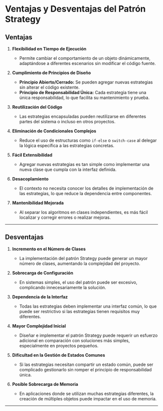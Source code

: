 # Ventajas y Desventajas del Patrón Strategy

## Ventajas
1. **Flexibilidad en Tiempo de Ejecución**
   - Permite cambiar el comportamiento de un objeto dinámicamente, adaptándose a diferentes escenarios sin modificar el código fuente.

2. **Cumplimiento de Principios de Diseño**
   - **Principio Abierto/Cerrado:** Se pueden agregar nuevas estrategias sin alterar el código existente.
   - **Principio de Responsabilidad Única:** Cada estrategia tiene una única responsabilidad, lo que facilita su mantenimiento y prueba.

3. **Reutilización del Código**
   - Las estrategias encapsuladas pueden reutilizarse en diferentes partes del sistema o incluso en otros proyectos.

4. **Eliminación de Condicionales Complejos**
   - Reduce el uso de estructuras como `if-else` o `switch-case` al delegar la lógica específica a las estrategias concretas.

5. **Fácil Extensibilidad**
   - Agregar nuevas estrategias es tan simple como implementar una nueva clase que cumpla con la interfaz definida.

6. **Desacoplamiento**
   - El contexto no necesita conocer los detalles de implementación de las estrategias, lo que reduce la dependencia entre componentes.

7. **Mantenibilidad Mejorada**
   - Al separar los algoritmos en clases independientes, es más fácil localizar y corregir errores o realizar mejoras.

---

## Desventajas
1. **Incremento en el Número de Clases**
   - La implementación del patrón Strategy puede generar un mayor número de clases, aumentando la complejidad del proyecto.

2. **Sobrecarga de Configuración**
   - En sistemas simples, el uso del patrón puede ser excesivo, complicando innecesariamente la solución.

3. **Dependencia de la Interfaz**
   - Todas las estrategias deben implementar una interfaz común, lo que puede ser restrictivo si las estrategias tienen requisitos muy diferentes.

4. **Mayor Complejidad Inicial**
   - Diseñar e implementar el patrón Strategy puede requerir un esfuerzo adicional en comparación con soluciones más simples, especialmente en proyectos pequeños.

5. **Dificultad en la Gestión de Estados Comunes**
   - Si las estrategias necesitan compartir un estado común, puede ser complicado gestionarlo sin romper el principio de responsabilidad única.

6. **Posible Sobrecarga de Memoria**
   - En aplicaciones donde se utilizan muchas estrategias diferentes, la creación de múltiples objetos puede impactar en el uso de memoria.

---


